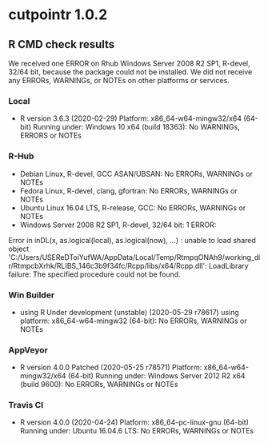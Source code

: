 # cutpointr 1.0.2

## R CMD check results

We received one ERROR on Rhub Windows Server 2008 R2 SP1, R-devel, 32/64 bit, because the package could not be installed. We did not receive any ERRORs, WARNINGs, or NOTEs on other platforms or services. 

### Local
* R version 3.6.3 (2020-02-29) Platform: x86_64-w64-mingw32/x64 (64-bit) Running under: Windows 10 x64 (build 18363): No WARNINGs, ERRORS or NOTEs

### R-Hub
* Debian Linux, R-devel, GCC ASAN/UBSAN: No ERRORs, WARNINGs or NOTEs
* Fedora Linux, R-devel, clang, gfortran: No ERRORs, WARNINGs or NOTEs
* Ubuntu Linux 16.04 LTS, R-release, GCC: No ERRORs, WARNINGs or NOTEs
* Windows Server 2008 R2 SP1, R-devel, 32/64 bit: 1 ERROR: 

Error in inDL(x, as.logical(local), as.logical(now), ...) : 
  unable to load shared object 'C:/Users/USEReDToiYufWA/AppData/Local/Temp/RtmpqONAh9/working_dir/RtmpcbXrhk/RLIBS_146c3b9f34fc/Rcpp/libs/x64/Rcpp.dll':
  LoadLibrary failure:  The specified procedure could not be found.

### Win Builder
* using R Under development (unstable) (2020-05-29 r78617) using platform: x86_64-w64-mingw32 (64-bit): No ERRORs, WARNINGs or NOTEs

### AppVeyor
* R version 4.0.0 Patched (2020-05-25 r78571) Platform: x86_64-w64-mingw32/x64 (64-bit) Running under: Windows Server 2012 R2 x64 (build 9600): No ERRORs, WARNINGs or NOTEs

### Travis CI
* R version 4.0.0 (2020-04-24) Platform: x86_64-pc-linux-gnu (64-bit) Running under: Ubuntu 16.04.6 LTS: No ERRORs, WARNINGs or NOTEs